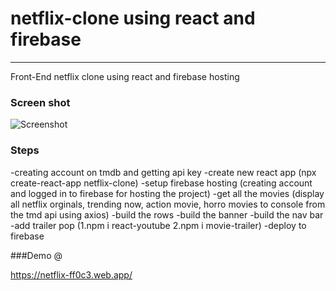 # netflix-clone using react and firebase
---

Front-End netflix clone using react and firebase hosting

### Screen shot
![Screenshot](screenshot-netflix.jpg")

### Steps

-creating account on tmdb and getting api key
-create new react app (npx create-react-app netflix-clone)
-setup firebase hosting (creating account and logged in to firebase for hosting the project)
-get all the movies (display all netflix orginals, trending now, action movie, horro movies to console from the tmd api using axios)
-build the rows
-build the banner
-build the nav bar
-add trailer pop (1.npm i react-youtube 2.npm i movie-trailer)
-deploy to firebase


###Demo @

https://netflix-ff0c3.web.app/


